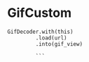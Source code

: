 # GifCustom
   ```  
   GifDecoder.with(this)
            .load(url)
            .into(gif_view)
            
            ```
